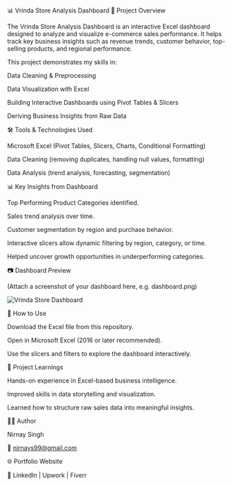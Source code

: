 📊 Vrinda Store Analysis Dashboard
📌 Project Overview

The Vrinda Store Analysis Dashboard is an interactive Excel dashboard designed to analyze and visualize e-commerce sales performance.
It helps track key business insights such as revenue trends, customer behavior, top-selling products, and regional performance.

This project demonstrates my skills in:

Data Cleaning & Preprocessing

Data Visualization with Excel

Building Interactive Dashboards using Pivot Tables & Slicers

Deriving Business Insights from Raw Data

🛠️ Tools & Technologies Used

Microsoft Excel (Pivot Tables, Slicers, Charts, Conditional Formatting)

Data Cleaning (removing duplicates, handling null values, formatting)

Data Analysis (trend analysis, forecasting, segmentation)

📊 Key Insights from Dashboard

Top Performing Product Categories identified.

Sales trend analysis over time.

Customer segmentation by region and purchase behavior.

Interactive slicers allow dynamic filtering by region, category, or time.

Helped uncover growth opportunities in underperforming categories.

📷 Dashboard Preview

(Attach a screenshot of your dashboard here, e.g. dashboard.png)

![Vrinda Store Dashboard]("C:\Users\bhavy\projects\project3.png")

🚀 How to Use

Download the Excel file from this repository.

Open in Microsoft Excel (2016 or later recommended).

Use the slicers and filters to explore the dashboard interactively.

📌 Project Learnings

Hands-on experience in Excel-based business intelligence.

Improved skills in data storytelling and visualization.

Learned how to structure raw sales data into meaningful insights.

👨‍💻 Author

Nirnay Singh

📧 nirnays99@gmail.com

🌐 Portfolio Website

💼 LinkedIn
 | Upwork
 | Fiverr
